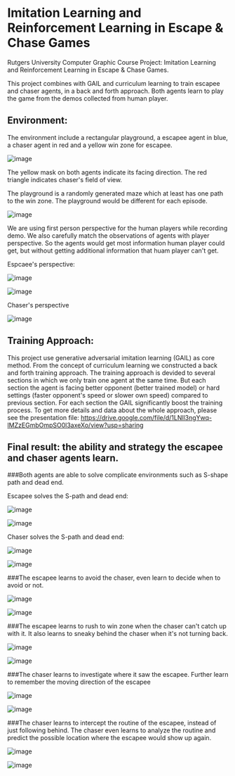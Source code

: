 # Imitation Learning and Reinforcement Learning in Escape & Chase Games

Rutgers University Computer Graphic Course Project: Imitation Learning and Reinforcement Learning in Escape & Chase Games. 

This project combines with GAIL and curriculum learning to train escapee and chaser agents, in a back and forth approach. Both agents learn to play the game from the demos collected from human player.

## Environment:

The environment include a rectangular playground, a escapee agent in blue, a chaser agent in red and a yellow win zone for escapee.

![image]( https://github.com/Yunao-Shen/MARL_Escape-Chase/tree/master/EscapeAndChase/Images/environment.png)

The yellow mask on both agents indicate its facing direction. The red triangle indicates chaser's field of view.

The playground is a randomly generated maze which at least has one path to the win zone. The playground would be different for each episode.

![image]( https://github.com/Yunao-Shen/MARL_Escape-Chase/tree/master/EscapeAndChase/Images/generateGround.gif)

We are using first person perspective for the human players while recording demo. We also carefully match the observations of agents with player perspective. So the agents would get most information human player could get, but without getting additional information that huam player can't get.

Espcaee's perspective:

![image]( https://github.com/Yunao-Shen/MARL_Escape-Chase/tree/master/EscapeAndChase/Images/escapee_stealth.png)

![image]( https://github.com/Yunao-Shen/MARL_Escape-Chase/tree/master/EscapeAndChase/Images/escapee_detected.png)

Chaser's perspective

![image]( https://github.com/Yunao-Shen/MARL_Escape-Chase/tree/master/EscapeAndChase/Images/chaser.png)

## Training Approach:
This project use generative adversarial imitation learning (GAIL) as core method. From the concept of curriculum learning we constructed a back and forth training approach. The training approach is devided to several sections in which we only train one agent at the same time. But each section the agent is facing better opponent (better trained model) or hard settings (faster opponent's speed or slower own speed) compared to previous section. For each section the GAIL significantly boost the training process. To get more details and data about the whole approach, please see the presentation file: https://drive.google.com/file/d/1LNll3ngYwq-lMZzEGmbOmpSO0l3axeXo/view?usp=sharing

## Final result: the ability and strategy the escapee and chaser agents learn.

###Both agents are able to solve complicate environments such as S-shape path and dead end.

Escapee solves the S-path and dead end:

![image]( https://github.com/Yunao-Shen/MARL_Escape-Chase/tree/master/EscapeAndChase/Images/Spath_escapee.gif)

![image]( https://github.com/Yunao-Shen/MARL_Escape-Chase/tree/master/EscapeAndChase/Images/Dend_escapee.gif)

Chaser solves the S-path and dead end:

![image]( https://github.com/Yunao-Shen/MARL_Escape-Chase/tree/master/EscapeAndChase/Images/Spath_chaser.gif)

![image]( https://github.com/Yunao-Shen/MARL_Escape-Chase/tree/master/EscapeAndChase/Images/Dend_chaser.gif)

###The escapee learns to avoid the chaser, even learn to decide when to avoid or not.

![image]( https://github.com/Yunao-Shen/MARL_Escape-Chase/tree/master/EscapeAndChase/Images/avoid1.gif)

![image]( https://github.com/Yunao-Shen/MARL_Escape-Chase/tree/master/EscapeAndChase/Images/whentoavoid.gif)

###The escapee learns to rush to win zone when the chaser can't catch up with it. It also learns to sneaky behind the chaser when it's not turning back.

![image]( https://github.com/Yunao-Shen/MARL_Escape-Chase/tree/master/EscapeAndChase/Images/rush.gif)

![image]( https://github.com/Yunao-Shen/MARL_Escape-Chase/tree/master/EscapeAndChase/Images/sneaky.gif)

###The chaser learns to investigate where it saw the escapee. Further learn to remember the moving direction of the escapee

![image]( https://github.com/Yunao-Shen/MARL_Escape-Chase/tree/master/EscapeAndChase/Images/investigate.gif)

![image]( https://github.com/Yunao-Shen/MARL_Escape-Chase/tree/master/EscapeAndChase/Images/investigate2.gif)

###The chaser learns to intercept the routine of the escapee, instead of just following behind. The chaser even learns to analyze the routine and predict the possible location where the escapee would show up again.

![image]( https://github.com/Yunao-Shen/MARL_Escape-Chase/tree/master/EscapeAndChase/Images/intercept.gif)

![image]( https://github.com/Yunao-Shen/MARL_Escape-Chase/tree/master/EscapeAndChase/Images/intercept2.gif)